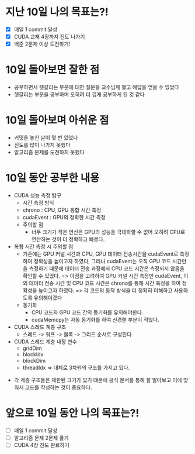 # 지난 10일 나의 목표는?!
- [x] 매일 1 commit 달성
- [x] CUDA 교재 4장까지 진도 나가기
- [x] 백준 2문제 이상 도전하기!

# 10일 돌아보면 잘한 점
- 공부하면서 헷갈리는 부분에 대한 질문을 교수님께 했고 해답을 얻을 수 있었다
- 헷갈리는 부분을 공부하며 오히려 더 깊게 공부하게 된 것 같다

# 10일 돌아보며 아쉬운 점
- 커밋을 놓친 날이 몇 번 있었다
- 진도를 많이 나가지 못했다
- 알고리즘 문제를 도전하지 못했다

# 10일 동안 공부한 내용
- CUDA 성능 측정 탐구
  - 시간 측정 방식
   - chrono
    : CPU, GPU 통합 시간 측정
   - cudaEvent
    : GPU의 정확한 시간 측정
  * 주의할 점
    - 너무 크기가 작은 연산은 GPU의 성능을 극대화할 수 없어 오히려 CPU로 연산하는 것이 더 정확하고 빠르다.
- 복합 시간 측정 시 주의할 점
  - 기존에는 GPU 커널 시간과 CPU, GPU 데이터 전송시간을 cudaEvent로 측정하여 정확성을 높이고자 하였다, 그러나 cudaEvent는 오직 GPU 코드 시간만을 측정하기 때문에 데이터 전송 과정에서 CPU 코드 시간은 측정되지 않음을 확인할 수 있었다.
     => 이점을 고려하여 GPU 커널 시간 측정만 cudaEvent, 이 외 데이터 전송 시간 및 CPU 코드 시간은 chrono를 통해 시간 측정을 하여 정확성을 높이고자 하였다.
     => 각 코드의 동작 방식을 더 정확히 이해하고 사용하도록 유의해야겠다
  - 동기화
    - CPU 코드와 GPU 코드 간의 동기화를 유의해야한다.
    - cudaMemcpy는 자동 동기화를 하여 신경쓸 부분이 적었다.
- CUDA 스레드 계층 구조
  - 스레드 -> 워프 -> 블록 -> 그리드 순서로 구성된다
- CUDA 스레드 계층 내장 변수
  - gridDim
  - blockIdx
  - blockDim
  - threadIdx
  => 대체로 3차원의 구조를 가지고 있다.
* 각 계층 구조들은 제한된 크기가 있기 떄문에 공식 문서를 통해 잘 알아보고 이에 맞춰서 코드를 작성하는 것이 중요하다.
  

# 앞으로 10일 동안 나의 목표는?!
- [ ] 매일 1 commit 달성
- [ ] 알고리즘 문제 2문제 풀기
- [ ] CUDA 4장 진도 완료하기
